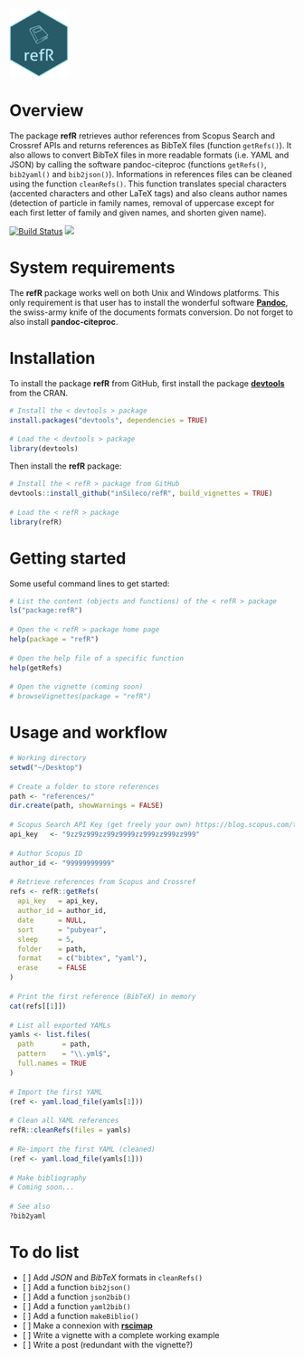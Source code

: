 <img src="refR-sticker.png" height="120"/>

# Overview

The package **refR** retrieves author references from Scopus Search and Crossref APIs and returns references as BibTeX files (function `getRefs()`). It also allows to convert BibTeX files in more readable formats (i.e. YAML and JSON) by calling the software pandoc-citeproc (functions `getRefs()`, `bib2yaml()` and `bib2json()`). Informations in references files can be cleaned using the function `cleanRefs()`. This function translates special characters (accented characters and other LaTeX tags) and also cleans author names (detection of particle in family names, removal of uppercase except for each first letter of family and given names, and shorten given name).

[![Build Status](https://travis-ci.org/inSileco/refR.svg?branch=master)](https://travis-ci.org/inSileco/refR) [![](https://img.shields.io/badge/licence-GPLv3-8f10cb.svg)](http://www.gnu.org/licenses/gpl.html)

# System requirements

The **refR** package works well on both Unix and Windows platforms. This only requirement is that user has to install the wonderful software [**Pandoc**](https://pandoc.org/), the swiss-army knife of the documents formats conversion. Do not forget to also install **pandoc-citeproc**.

# Installation

To install the package **refR** from GitHub, first install the package [**devtools**](http://cran.r-project.org/web/packages/devtools/index.html) from the CRAN.

```r
# Install the < devtools > package
install.packages("devtools", dependencies = TRUE)

# Load the < devtools > package
library(devtools)
```

Then install the **refR** package:

```r
# Install the < refR > package from GitHub
devtools::install_github("inSileco/refR", build_vignettes = TRUE)

# Load the < refR > package
library(refR)
```

# Getting started

Some useful command lines to get started:

```r
# List the content (objects and functions) of the < refR > package
ls("package:refR")

# Open the < refR > package home page
help(package = "refR")

# Open the help file of a specific function
help(getRefs)

# Open the vignette (coming soon)
# browseVignettes(package = "refR")
```

# Usage and workflow

```r
# Working directory
setwd("~/Desktop")

# Create a folder to store references
path <- "references/"
dir.create(path, showWarnings = FALSE)

# Scopus Search API Key (get freely your own) https://blog.scopus.com/topics/api
api_key   <- "9zz9z999zz99z9999zz999zz999zz999"

# Author Scopus ID
author_id <- "99999999999"

# Retrieve references from Scopus and Crossref
refs <- refR::getRefs(
  api_key   = api_key,
  author_id = author_id,
  date      = NULL,
  sort      = "pubyear",
  sleep     = 5,
  folder    = path,
  format    = c("bibtex", "yaml"),
  erase     = FALSE
)

# Print the first reference (BibTeX) in memory
cat(refs[[1]])

# List all exported YAMLs
yamls <- list.files(
  path       = path,
  pattern    = "\\.yml$",
  full.names = TRUE
)

# Import the first YAML
(ref <- yaml.load_file(yamls[1]))

# Clean all YAML references
refR::cleanRefs(files = yamls)

# Re-import the first YAML (cleaned)
(ref <- yaml.load_file(yamls[1]))

# Make bibliography
# Coming soon...

# See also
?bib2yaml
```

# To do list

-   \[ \] Add _JSON_ and _BibTeX_ formats in `cleanRefs()`
-   \[ \] Add a function `bib2json()`
-   \[ \] Add a function `json2bib()`
-   \[ \] Add a function `yaml2bib()`
-   \[ \] Add a function `makeBiblio()`
-   \[ \] Make a connexion with [**rscimap**](https://github.com/ahasverus/rscimap)
-   \[ \] Write a vignette with a complete working example
-   \[ \] Write a post (redundant with the vignette?)
